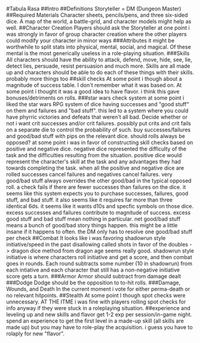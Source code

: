 #Tabula Rasa
##Intro
##Definitions
Storyteller = DM (Dungeon Master)
##Required Materials
Character sheets, pencils/pens, and three six-sided dice. A map of the world, a battle-grid, and character models might help as well.
##Character Creation
Players should ask the Storyteller 
at one point i was strongly in favor of group character creation where the other players could modify your character in minor ways
###Attributes
it might be worthwhile to split stats into physical, mental, social, and magical. Of these mental is the most generically useless in a role-playing situation.
###Skills
All characters should have the ability to attack, defend, move, hide, see, lie, detect lies, persuade, resist persuasion and much more.
Skills are all made up and characters should be able to do each of these things with their skills. probably more things too
##skill checks
At some point i though about a magnitude of success table. I don't remember what it was based on.
At some point i thought it was  a good idea to have flavor. i think this gave bonuses/detriments on rolls.
###star wars check system
at some point i liked the star wars RPG system of dice having successes and "good stuff" on them and failures and "bad stuff". this led to a system where you could have phyrric victories and defeats that weren't all bad.
Decide whether or not i want crit successes and/or crit failures.
possibly put crits and crit fails on a separate die to control the probability of such.
buy successes/failures and good/bad stuff with pips on the relevant dice.
should rolls always be opposed?
at some point i was in favor of constructing skill checks based on positive and negative dice. negative dice represented the difficulty of the task and the difficulties resulting from the situation. positive dice would represent the character's skill at the task and any advantages they had towards completing the task. when all the positive and negative dice are rolled successes cancel failures and negatives cancel failures.
very good/bad stuff always overrides the other good/bad in the typical opposed roll.
a check fails if there are fewer successes than failures on the dice. it seems like this system expects you to purchase successes, failures, good stuff, and bad stuff. it also seems like it requires far more than three identical 6ds. it seems like it wants d10s and specfic symbols on those dice.
excess successes and failures contribute to magnitude of success.
excess good stuff and bad stuff mean nothing in particular.
net good/bad stuff means a bunch of good/bad story things happen. this might be a little insane if it happens to often. the DM only has to resolve one good/bad stuff per check
##Combat
It looks like i was favoring shadowrun style initiative/speed in the past
disallowing called shots in favor of the doubles -> dragon dice method from dragon age seems really good. shadowrun style initiative is where characters roll initiative and get a score, and then combat goes in rounds. Each round subtracts some number (10 in shadowrun) from each intiative and each character that still has a non-negative initiative score gets a turn.
###Armor
Armor should subtract from damage dealt
###Dodge
Dodge should be the opposition to to-hit rolls.
###Damage, Wounds, and Death
In the current moment i vote for either perma-death or no relevant hitpoints.
##Stealth
At some point I though spot checks were unnecessary. AT THE ITME i was fine with players rolling spot checks for info anyway if they were stuck in a roleplaying situation.
##experience and leveling up and new skills and flavor
get 1-2 exp per session/in-game night.
spend an experience to get the first level in a made-up skill (all skills are made up) but you may have to role-play the acquisition.
i guess you have to rolaply for new "flavor".

